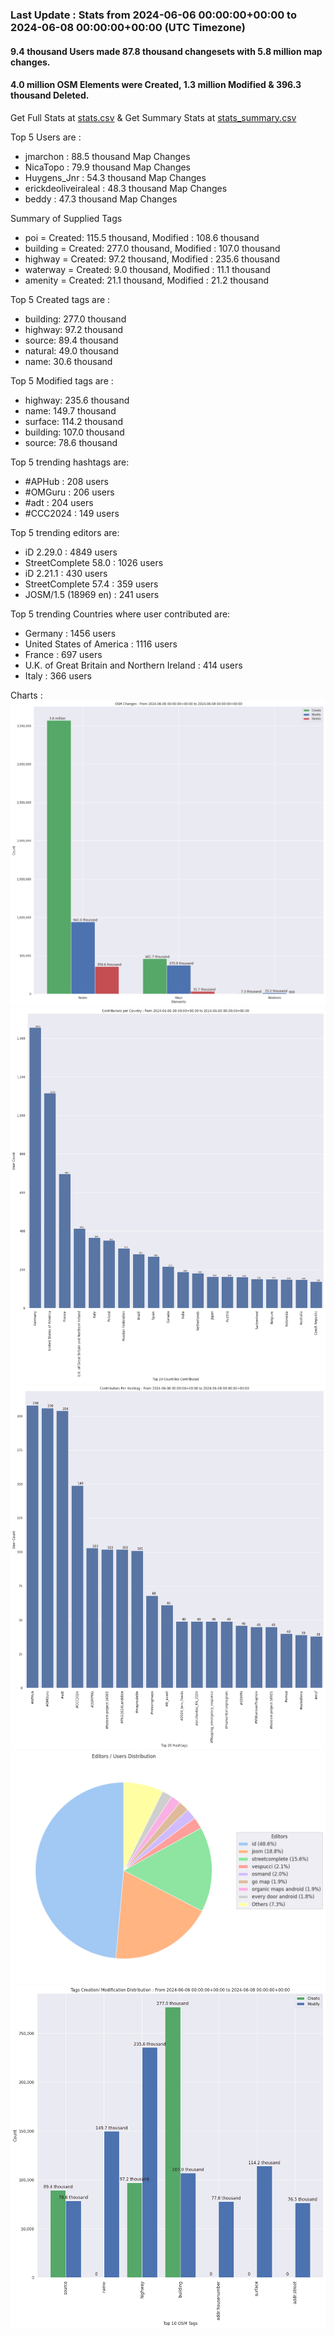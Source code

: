 ### Last Update : Stats from 2024-06-06 00:00:00+00:00 to 2024-06-08 00:00:00+00:00 (UTC Timezone)

#### 9.4 thousand Users made 87.8 thousand changesets with 5.8 million map changes.
#### 4.0 million OSM Elements were Created, 1.3 million Modified & 396.3 thousand Deleted.
Get Full Stats at [stats.csv](/stats/Global/Daily/stats.csv)
 & Get Summary Stats at [stats_summary.csv](/stats/Global/Daily/stats_summary.csv)

Top 5 Users are : 
- jmarchon : 88.5 thousand Map Changes
- NicaTopo : 79.9 thousand Map Changes
- Huygens_Jnr : 54.3 thousand Map Changes
- erickdeoliveiraleal : 48.3 thousand Map Changes
- beddy : 47.3 thousand Map Changes

Summary of Supplied Tags
- poi = Created: 115.5 thousand, Modified : 108.6 thousand
- building = Created: 277.0 thousand, Modified : 107.0 thousand
- highway = Created: 97.2 thousand, Modified : 235.6 thousand
- waterway = Created: 9.0 thousand, Modified : 11.1 thousand
- amenity = Created: 21.1 thousand, Modified : 21.2 thousand


Top 5 Created tags are :
- building: 277.0 thousand
- highway: 97.2 thousand
- source: 89.4 thousand
- natural: 49.0 thousand
- name: 30.6 thousand


Top 5 Modified tags are :
- highway: 235.6 thousand
- name: 149.7 thousand
- surface: 114.2 thousand
- building: 107.0 thousand
- source: 78.6 thousand


Top 5 trending hashtags are:
- #APHub : 208 users
- #OMGuru : 206 users
- #adt : 204 users
- #CCC2024 : 149 users


Top 5 trending editors are:
- iD 2.29.0 : 4849 users
- StreetComplete 58.0 : 1026 users
- iD 2.21.1 : 430 users
- StreetComplete 57.4 : 359 users
- JOSM/1.5 (18969 en) : 241 users


Top 5 trending Countries where user contributed are:
- Germany : 1456 users
- United States of America : 1116 users
- France : 697 users
- U.K. of Great Britain and Northern Ireland : 414 users
- Italy : 366 users


 Charts : 
![Alt text](./stats_osm_changes.png) 
![Alt text](./stats_users_per_country.png) 
![Alt text](./stats_users_per_hashtag.png) 
![Alt text](./stats_editors_pie_chart.png) 
![Alt text](./stats_tags.png) 
